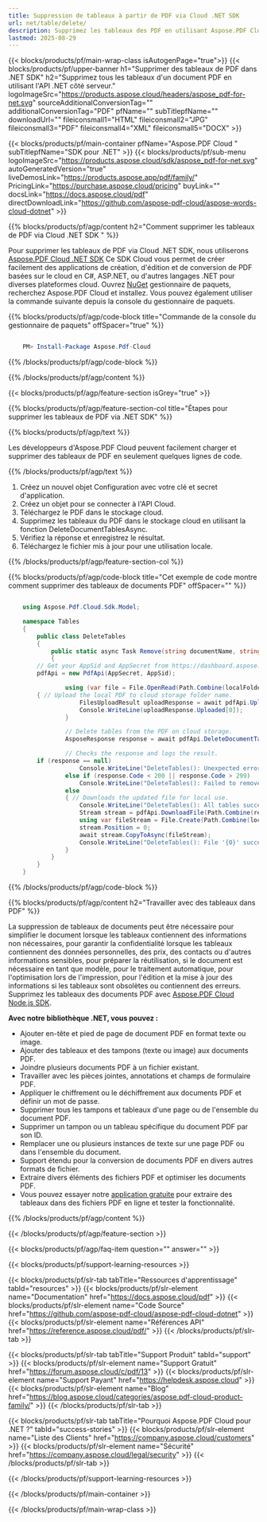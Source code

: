 ```yaml
---
title: Suppression de tableaux à partir de PDF via Cloud .NET SDK
url: net/table/delete/
description: Supprimez les tableaux des PDF en utilisant Aspose.PDF Cloud SDK pour .NET. Retirez tous les tableaux des documents.
lastmod: 2025-08-29
---
```


{{< blocks/products/pf/main-wrap-class isAutogenPage="true">}}
{{< blocks/products/pf/upper-banner h1="Supprimer des tableaux de PDF dans .NET SDK" h2="Supprimez tous les tableaux d'un document PDF en utilisant l'API .NET côté serveur." logoImageSrc="https://products.aspose.cloud/headers/aspose_pdf-for-net.svg" sourceAdditionalConversionTag="" additionalConversionTag="PDF" pfName="" subTitlepfName="" downloadUrl="" fileiconsmall1="HTML" fileiconsmall2="JPG" fileiconsmall3="PDF" fileiconsmall4="XML" fileiconsmall5="DOCX" >}}

{{< blocks/products/pf/main-container pfName="Aspose.PDF Cloud " subTitlepfName="SDK pour .NET" >}}
{{< blocks/products/pf/sub-menu logoImageSrc="https://products.aspose.cloud/sdk/aspose_pdf-for-net.svg"
autoGeneratedVersion="true"
liveDemosLink="https://products.aspose.app/pdf/family/" PricingLink="https://purchase.aspose.cloud/pricing" buyLink="" docsLink="https://docs.aspose.cloud/pdf"  directDownloadLink="https://github.com/aspose-pdf-cloud/aspose-words-cloud-dotnet" >}}

{{% blocks/products/pf/agp/content h2="Comment supprimer les tableaux de PDF via Cloud .NET SDK " %}}

Pour supprimer les tableaux de PDF via Cloud .NET SDK, nous utiliserons
[Aspose.PDF Cloud .NET SDK](https://products.aspose.cloud/pdf/net/)
Ce SDK Cloud vous permet de créer facilement des applications de création, d'édition et de conversion de PDF basées sur le cloud en C#, ASP.NET, ou d'autres langages .NET pour diverses plateformes cloud. Ouvrez
[NuGet](https://www.nuget.org/packages/Aspose.Pdf-Cloud)
gestionnaire de paquets, recherchez
Aspose.PDF Cloud
et installez. Vous pouvez également utiliser la commande suivante depuis la console du gestionnaire de paquets.

{{% blocks/products/pf/agp/code-block title="Commande de la console du gestionnaire de paquets" offSpacer="true" %}}

```powershell

    PM> Install-Package Aspose.Pdf-Cloud

```

{{% /blocks/products/pf/agp/code-block %}}

{{% /blocks/products/pf/agp/content %}}

{{< blocks/products/pf/agp/feature-section isGrey="true" >}}

{{% blocks/products/pf/agp/feature-section-col title="Étapes pour supprimer les tableaux de PDF via .NET SDK" %}}

{{% blocks/products/pf/agp/text %}}

Les développeurs d'Aspose.PDF Cloud peuvent facilement charger et supprimer des tableaux de PDF en seulement quelques lignes de code.

{{% /blocks/products/pf/agp/text %}}

1. Créez un nouvel objet Configuration avec votre clé et secret d'application.
1. Créez un objet pour se connecter à l'API Cloud.
1. Téléchargez le PDF dans le stockage cloud.
1. Supprimez les tableaux du PDF dans le stockage cloud en utilisant la fonction DeleteDocumentTablesAsync.
1. Vérifiez la réponse et enregistrez le résultat.
1. Téléchargez le fichier mis à jour pour une utilisation locale.

{{% /blocks/products/pf/agp/feature-section-col %}}

{{% blocks/products/pf/agp/code-block title="Cet exemple de code montre comment supprimer des tableaux de documents PDF" offSpacer="" %}}

```cs

    using Aspose.Pdf.Cloud.Sdk.Model;

    namespace Tables
    {
        public class DeleteTables
        {
            public static async Task Remove(string documentName, string outputName, string remoteFolder)
            {
		// Get your AppSid and AppSecret from https://dashboard.aspose.cloud (free registration required). 
		pdfApi = new PdfApi(AppSecret, AppSid);

                using (var file = File.OpenRead(Path.Combine(localFolder, documentName)))
		{ // Upload the local PDF to cloud storage folder name.
                    FilesUploadResult uploadResponse = await pdfApi.UploadFileAsync(Path.Combine(remoteFolder, documentName), documentName);
                    Console.WriteLine(uploadResponse.Uploaded[0]);
                }

                // Delete tables from the PDF on cloud storage.
                AsposeResponse response = await pdfApi.DeleteDocumentTablesAsync(documentName, folder: remoteFolder);

                // Checks the response and logs the result.
		if (response == null)
                    Console.WriteLine("DeleteTables(): Unexpected error!");
                else if (response.Code < 200 || response.Code > 299)
                    Console.WriteLine("DeleteTables(): Failed to remove tables from the document.");
                else
                { // Downloads the updated file for local use.
                    Console.WriteLine("DeleteTables(): All tables successfully removed from the document '{0}.", documentName);
                    Stream stream = pdfApi.DownloadFile(Path.Combine(remoteFolder, documentName));
                    using var fileStream = File.Create(Path.Combine(localFolder, "delete_tables_" + outputName));
                    stream.Position = 0;
                    await stream.CopyToAsync(fileStream);
                    Console.WriteLine("DeleteTables(): File '{0}' successfully downloaded.", "delete_tables_" + outputName);
                }
            }
        }
    }

```

{{% /blocks/products/pf/agp/code-block %}}

{{% blocks/products/pf/agp/content h2="Travailler avec des tableaux dans PDF" %}}

La suppression de tableaux de documents peut être nécessaire pour simplifier le document lorsque les tableaux contiennent des informations non nécessaires, pour garantir la confidentialité lorsque les tableaux contiennent des données personnelles, des prix, des contacts ou d'autres informations sensibles, pour préparer la réutilisation, si le document est nécessaire en tant que modèle, pour le traitement automatique, pour l'optimisation lors de l'impression, pour l'édition et la mise à jour des informations si les tableaux sont obsolètes ou contiennent des erreurs.
Supprimez les tableaux des documents PDF avec [Aspose.PDF Cloud Node.js SDK](https://products.aspose.cloud/pdf/net/).

**Avec notre bibliothèque .NET, vous pouvez :**

+ Ajouter en-tête et pied de page de document PDF en format texte ou image.
+ Ajouter des tableaux et des tampons (texte ou image) aux documents PDF.
+ Joindre plusieurs documents PDF à un fichier existant.
+ Travailler avec les pièces jointes, annotations et champs de formulaire PDF.
+ Appliquer le chiffrement ou le déchiffrement aux documents PDF et définir un mot de passe.
+ Supprimer tous les tampons et tableaux d'une page ou de l'ensemble du document PDF.
+ Supprimer un tampon ou un tableau spécifique du document PDF par son ID.
+ Remplacer une ou plusieurs instances de texte sur une page PDF ou dans l'ensemble du document.
+ Support étendu pour la conversion de documents PDF en divers autres formats de fichier.
+ Extraire divers éléments des fichiers PDF et optimiser les documents PDF.
+ Vous pouvez essayer notre [application gratuite](https://products.aspose.app/pdf/table-extraction) pour extraire des tableaux dans des fichiers PDF en ligne et tester la fonctionnalité.

{{% /blocks/products/pf/agp/content %}}

{{< /blocks/products/pf/agp/feature-section >}}

{{< blocks/products/pf/agp/faq-item question="" answer="" >}}

{{< blocks/products/pf/support-learning-resources >}}

{{< blocks/products/pf/slr-tab tabTitle="Ressources d'apprentissage" tabId="resources" >}}
{{< blocks/products/pf/slr-element name="Documentation" href="https://docs.aspose.cloud/pdf" >}}
{{< blocks/products/pf/slr-element name="Code Source" href="https://github.com/aspose-pdf-cloud/aspose-pdf-cloud-dotnet" >}}
{{< blocks/products/pf/slr-element name="Références API" href="https://reference.aspose.cloud/pdf/" >}}
{{< /blocks/products/pf/slr-tab >}}

{{< blocks/products/pf/slr-tab tabTitle="Support Produit" tabId="support" >}}
{{< blocks/products/pf/slr-element name="Support Gratuit" href="https://forum.aspose.cloud/c/pdf/13" >}}
{{< blocks/products/pf/slr-element name="Support Payant" href="https://helpdesk.aspose.cloud" >}}
{{< blocks/products/pf/slr-element name="Blog" href="https://blog.aspose.cloud/categories/aspose.pdf-cloud-product-family/" >}}
{{< /blocks/products/pf/slr-tab >}}

{{< blocks/products/pf/slr-tab tabTitle="Pourquoi Aspose.PDF Cloud pour .NET ?" tabId="success-stories" >}}
{{< blocks/products/pf/slr-element name="Liste des Clients" href="https://company.aspose.cloud/customers" >}}
{{< blocks/products/pf/slr-element name="Sécurité" href="https://company.aspose.cloud/legal/security" >}}
{{< /blocks/products/pf/slr-tab >}}

{{< /blocks/products/pf/support-learning-resources >}}

{{< /blocks/products/pf/main-container >}}

{{< /blocks/products/pf/main-wrap-class >}}

